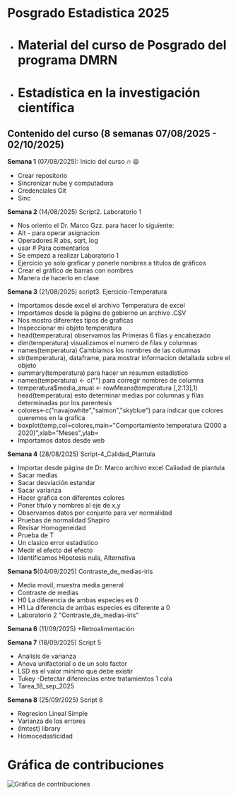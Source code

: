 # Posgrado Estadistica 2025 
 
  + # Material del curso de Posgrado del programa DMRN
  + # Estadística en la investigación científica

## Contenido del curso (8 semanas 07/08/2025 - 02/10/2025)

**Semana 1** (07/08/2025): Inicio del curso :fire: :smiley:
  + Crear repositorio
  + Sincronizar nube y computadora
  + Credenciales Git
  + Sinc


**Semana 2** (14/08/2025) Script2. Laboratorio 1

  + Nos oriento el Dr. Marco Gzz. para hacer lo siguiente:
  + Alt - para operar asignacion
  + Operadores R abs, sqrt, log
  + usar # Para comentarios
  + Se empezó a realizar Laboratorio 1
  + Ejercicio yo solo graficar y ponerle nombres a títulos de gráficos
  + Crear el gráfico de barras con nombres
  + Manera de hacerlo en clase
  
   
**Semana 3** (21/08/2025) script3.  Ejercicio-Temperatura

  + Importamos desde excel el archivo Temperatura de excel
  + Importamos desde la página de gobierno un archivo .CSV
  + Nos mostro diferentes tipos de graficas
  + Inspeccionar mi objeto temperatura
  + head(temperatura) observamos las Primeras 6 filas y encabezado
  + dim(temperatura) visualizamos el numero de filas y columnas
  + names(temperatura) Cambiamos los nombres de las columnas
  + str(temperatura), dataframe, para mostrar informacion detallada sobre el objeto
  + summary(temperatura) para hacer un resumen estadistico
  + names(temperatura) <- c("") para corregir nombres de columna
  + temperatura$media_anual <- rowMeans(temperatura [,2:13],1) head(temperatura) esto determinar medias por columnas y filas determinadas por los parentesis
  + colores<-c("navajowhite","salmon","skyblue") para indicar que colores queremos en la grafica
  + boxplot(temp,col=colores,main="Comportamiento temperatura (2000 a 2020)",xlab="Meses",ylab=
  + Importamos datos desde web
  

**Semana 4** (28/08/2025) Script-4_Calidad_Plantula

  + Importar desde página de Dr. Marco archivo excel Caliadad de plantula
  + Sacar medias 
  + Sacar desviación estandar
  + Sacar varianza
  + Hacer grafica con diferentes colores
  + Poner titulo y nombres al eje de x,y
  + Observamos datos por conjunto para ver normalidad
  + Pruebas de normalidad Shapiro
  + Revisar Homogeneidad
  + Prueba de T
  + Un clasico error estadistico
  + Medir el efecto del efecto
  + Identificamos Hipotesis nula, Alternativa
  
  
**Semana 5**(04/09/2025) Contraste_de_medias-iris
  + Media movil, muestra media general 
  + Contraste de medias
  + H0 La diferencia de ambas especies es 0
  + H1 La diferencia de ambas especies es diferente a 0
  + Laboratorio 2 "Contraste_de_medias-iris"
  
**Semana 6** (11/09/2025)
  +Retroalimentación
  
**Semana 7** (18/09/2025)  Script 5
  + Analisis de varianza
  + Anova unifactorial o de un solo factor
  + LSD es el valor mínimo que debe existir
  + Tukey -Detectar diferencias entre tratamientos  1 cola
  + Tarea_18_sep_2025

**Semana 8** (25/09/2025)  Script 8
  + Regresion Lineal Simple
  + Varianza de los errores
  + (lmtest) library
  + Homocedasticidad
  
  # Gráfica de contribuciones
 
![Gráfica de contribuciones](Gráfica/Contribuciones_Copado.PNG)
